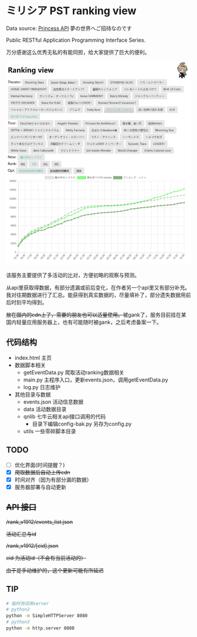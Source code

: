 # ミリシア PST ranking view

Data source: [Princess API](https://api.matsurihi.me/docs/) 夢の世界へご招待なのです

Public RESTful Application Programming Interface Series.

万分感谢这么优秀无私的有能同担，给大家提供了巨大的便利。

![](./resource/show.png)

该服务主要提供了多活动的比对，方便初略的观察与预测。

从api里获取得数据，有部分遗漏或前后变化，在作者另一个api里又有部分补充。我对往期数据进行了汇总。能获得到真实数据的，尽量填补了，部分遗失数据用前后时刻平均得到。

~~放在国内的cdn上了，需要的朋友也可以适量使用。~~被gank了，服务目前挂在某国内轻量应用服务器上，也有可能随时被gank，之后考虑备案一下。

## 代码结构

- index.html 主页
- 数据脚本相关
  - getEventData.py 爬取活动ranking数据相关
  - main.py 主程序入口，更新events.json，调用getEventData.py
  - log.py 日志维护
- 其他目录与数据
  - events.json 活动信息数据
  - data 活动数据目录
  - qnlib 七牛云相关api接口调用的代码
    - 目录下编辑config-bak.py 另存为config.py
  - utils 一些零碎脚本目录

## TODO

- [ ] 优化界面(时间提醒？)
- [x] ~~爬取数据后自动上传cdn~~
- [x] 时间对齐（因为有部分漏的数据）
- [x] 服务器部署与自动更新

## ~~API 接口~~

~~/rank_v1912/events_list.json~~

~~活动汇总与id~~

~~/rank_v1912/[eid].json~~ 

~~eid 为活动id（不会有当前活动的）~~

~~由于是手动维护的，这个更新可能有所延迟~~

## TIP

```bash
# 临时测试用server
# python2
python -m SimpleHTTPServer 8080
# python3
python -m http.server 8080
```